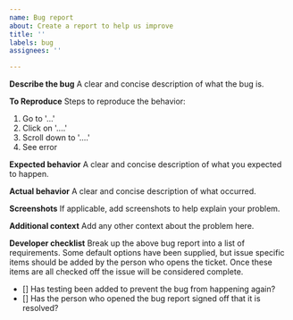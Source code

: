 ```yaml
---
name: Bug report
about: Create a report to help us improve
title: ''
labels: bug
assignees: ''

---
```


**Describe the bug**
A clear and concise description of what the bug is.

**To Reproduce**
Steps to reproduce the behavior:
1. Go to '...'
2. Click on '....'
3. Scroll down to '....'
4. See error

**Expected behavior**
A clear and concise description of what you expected to happen.

**Actual behavior**
A clear and concise description of what occurred.

**Screenshots**
If applicable, add screenshots to help explain your problem.

**Additional context**
Add any other context about the problem here.

**Developer checklist**
Break up the above bug report into a list of requirements. Some default options have been supplied, but issue specific items should be added by the person who opens the ticket. Once these items are all checked off the issue will be considered complete.

- [] Has testing been added to prevent the bug from happening again?
- [] Has the person who opened the bug report signed off that it is resolved?
